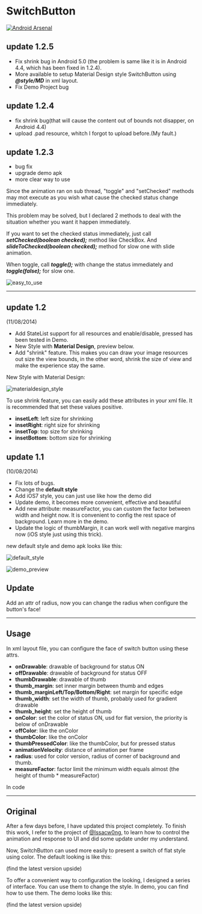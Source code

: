 SwitchButton
============

[![Android Arsenal](https://img.shields.io/badge/Android%20Arsenal-SwitchButton-brightgreen.svg?style=flat)](https://android-arsenal.com/details/1/1119)

update 1.2.5
---
*	Fix shrink bug in Android 5.0 (the problem is same like it is in Android 4.4, which has been fixed in 1.2.4).
*	More available to setup Material Design style SwitchButton using ___@style/MD___ in xml layout.
*	Fix Demo Project bug

update 1.2.4
---
*   fix shrink bug(that will cause the content out of bounds not disapper, on Android 4.4)
*   upload .pad resource, whitch I forgot to upload before.(My fault.)

update 1.2.3
---
*   bug fix
*   upgrade demo apk
*   more clear way to use

Since the animation ran on sub thread, "toggle" and "setChecked" methods may mot execute as you wish what cause the checked status change immediately.

This problem may be solved, but I declared 2 methods to deal with the situation whether you want it happen immediately.

If you want to set the checked status immediately, just call ___setChecked(boolean checked);___ method like CheckBox. And ___slideToChecked(boolean checked);___ method for slow one with slide animation.

When toggle, call ___toggle();___ with change the status immediately and ___toggle(false);___ for slow one.


![easy_to_use](https://raw.githubusercontent.com/kyleduo/SwitchButton/master/preview/easy_to_use.png)
***
update 1.2
---
(11/08/2014)

* Add StateList support for all resources and enable/disable, pressed has been tested in Demo.
* New Style with __Material Design__, preview below.
* Add "shrink" feature. This makes you can draw your image resources out size the view bounds, in the other word, shrink the size of view and make the experience stay the same.

New Style with Material Design:

![materialdesign_style](https://raw.githubusercontent.com/kyleduo/SwitchButton/master/preview/switchbutton_md.jpg)

To use shrink feature, you can easily add these attributes in your xml file. It is recommended that set these values positive.

*   __insetLeft__: left size for shrinking
*   __insetRight__: right size for shrinking
*   __insetTop__: top size for shrinking
*   __insetBottom__: bottom size for shrinking

update 1.1
---
(10/08/2014)

* Fix lots of bugs.
* Change the __default style__
* Add iOS7 style, you can just use like how the demo did
* Update demo, it becomes more convenient, effective and beautiful
* Add new attribute: measureFactor, you can custom the factor between width and height now. It is convenient to config the rest space of background. Learn more in the demo.
* Update the logic of thumbMargin, it can work well with negative margins now (iOS style just using this trick).

new default style and demo apk looks like this:

![default_style](https://raw.githubusercontent.com/kyleduo/SwitchButton/master/preview/default_style.png)

![demo_preview](https://raw.githubusercontent.com/kyleduo/SwitchButton/master/preview/easy_to_style.png)

Update
---
Add an attr of radius, now you can change the radius when configure the button's face!
***
Usage
---
In xml layout file, you can configure the face of switch button using these attrs.

*   __onDrawable__: drawable of background for status ON
*   __offDrawable__: drawable of background for status OFF
*   __thumbDrawable__: drawable of thumb
*   __thumb_margin__: set inner margin between thumb and edges
*   __thumb_marginLeft/Top/Bottom/Right__: set margin for specific edge
*   __thumb_width__: set the width of thumb, probably used for gradient drawable
*   __thumb_height__: set the height of thumb
*   __onColor__: set the color of status ON, usd for flat version, the priority is below of onDrawable
*   __offColor__: like the onColor
*   __thumbColor__: like the onColor
*   __thumbPressedColor__: like the thumbColor, but for pressed status
*   __animationVelocity__: distance of animation per frame
*   __radius__: used for color version, radius of corner of background and thumb.
*   __measureFactor__: factor limit the minimum width equals almost (the height of thumb * measureFactor)

In code 

***
Original
----

After a few days before, I have updated this project completely. To finish this work, I refer to the project of [@Issacw0ng](https://github.com/Issacw0ng/SwitchButton), to learn how to control the animation and response to UI and did some update under my understand.

Now, SwitchButton can used more easily to present a switch of flat style using color. The default looking is like this:

(find the latest version upside)

To offer a convenient way to configuration the looking, I designed a series of interface. You can use them to change the style. In demo, you can find how to use them. The demo looks like this:

(find the latest version upside)

